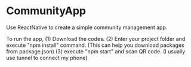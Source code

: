 # CommunityApp
Use ReactNative to create a simple community management app.

To run the app,
(1) Download the codes.
(2) Enter your project folder and execute "npm install" command.
    (This can help you download packages from package.json)
(3) execute "npm start" and scan QR code. (I usually use tunnel to connect my phone)
